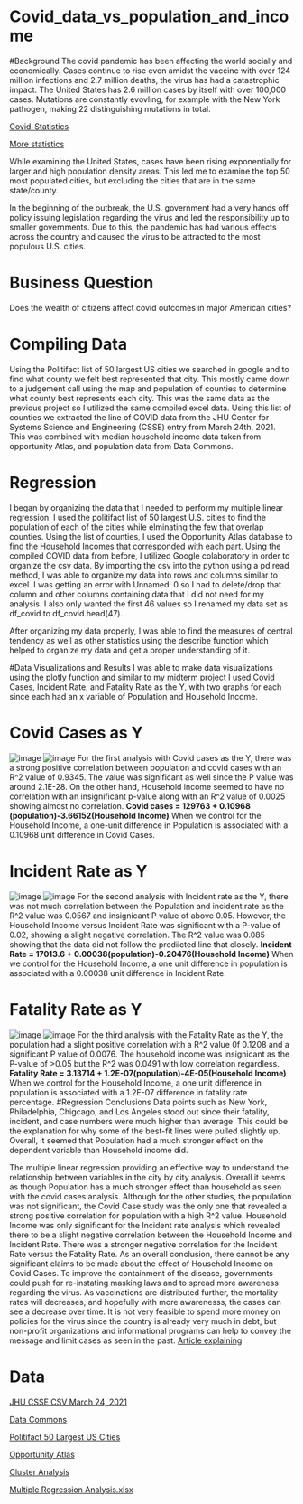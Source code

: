 # Covid_data_vs_population_and_income
#Background
The covid pandemic has been affecting the world socially and economically. Cases continue to rise even amidst the vaccine with over 124 million infections and 2.7 million deaths, the virus has had a catastrophic impact. The United States has 2.6 million cases by itself with over 100,000 cases. Mutations are constantly evovling, for example with the New York pathogen, making 22 distinguishing mutations in total.

[Covid-Statistics](https://www.medicalnewstoday.com/articles/live-updates-coronavirus-covid-19#1)

[More statistics](https://www.nature.com/articles/d41586-020-00502-w)

While examining the United States,  cases have been rising exponentially for larger and high population density areas. This led me to examine the top 50 most populated cities, but excluding the cities that are in the same state/county. 

In the beginning of the outbreak, the U.S. government had a very hands off policy issuing legislation regarding the virus and led the responsibility up to smaller governments. Due to this, the pandemic has had various effects across the country and caused the virus to be attracted to the most populous U.S. cities.

# Business Question
Does the wealth of citizens affect covid outcomes in major American cities?
# Compiling Data
Using the Politifact list of 50 largest US cities we searched in google and to find what county we felt best represented that city. This mostly came down to a judgement call using the map and population of counties to determine what county best represents each city. This was the same data as the previous project so I utilized the same compiled excel data.
Using this list of counties we extracted the line of COVID data from the JHU Center for Systems Science and Engineering (CSSE) entry from March 24th, 2021. This was combined with median household income data taken from opportunity Atlas, and population data from Data Commons.
# Regression
I began by organizing the data that I needed to perform my multiple linear regression. I used the politifact list of 50 largest U.S. cities to find the population of each of the cities while elminating the few that overlap counties. Using the list of counties, I used the Opportunity Atlas database to find the Household Incomes that corresponded with each part. Using the compiled COVID data from before, I utilized Google colaboratory in order to organize the csv data. By importing the csv into the python using a pd.read method, I was able to organize my data into rows and columns similar to excel. I was getting an error with Unnamed: 0 so I had to delete/drop that column and other columns containing data that I did not need for my analysis. I also only wanted the first 46 values so I renamed my data set as df_covid to df_covid.head(47).

After organizing my data properly, I was able to find the measures of central tendency as well as other statistics using the describe function which helped to organize my data and get a proper understanding of it.

#Data Visualizations and Results
I was able to make data visualizations using the plotly function and similar to my midterm project I used Covid Cases, Incident Rate, and Fatality Rate as the Y, with two graphs for each since each had an x variable of Population and Household Income. 

# Covid Cases as Y
![image](https://user-images.githubusercontent.com/78445017/114911429-fd278380-9dec-11eb-8941-1964550a0c5e.png)
![image](https://user-images.githubusercontent.com/78445017/114911460-07e21880-9ded-11eb-9811-4a39ebd5e8bd.png)
For the first analysis with Covid cases as the Y, there was a strong positive correlation between population and covid cases with an R^2 value of 0.9345. The value was significant as well since the P value was around 2.1E-28. On the other hand, Household income seemed to have no correlation with an insignificant p-value along with an R^2 value of 0.0025 showing almost no correlation. 
**Covid cases = 129763 + 0.10968 (population)-3.66152(Household Income)** 
When we control for the Household Income, a one-unit difference in Population is associated with a 0.10968 unit difference in Covid Cases.
# Incident Rate as Y
![image](https://user-images.githubusercontent.com/78445017/114911506-16303480-9ded-11eb-8ea9-c6b8f5d1d369.png)
![image](https://user-images.githubusercontent.com/78445017/114911532-1c261580-9ded-11eb-93d5-0d33031d75c8.png)
For the second analysis with Incident rate as the Y, there was not much correlation between the Population and incident rate as the R^2 value was 0.0567 and insignicant P value of above 0.05. However, the Household Income versus Incident Rate was significant with a P-value of 0.02, showing a slight negative correlation. The R^2 value was 0.085 showing that the data did not follow the prediicted line that closely. 
**Incident Rate = 17013.6 + 0.00038(population)-0.20476(Household Income)**
When we control for the Household Income, a one unit difference in population is associated with a 0.00038 unit difference in Incident Rate. 

# Fatality Rate as Y
![image](https://user-images.githubusercontent.com/78445017/114911590-2a743180-9ded-11eb-98ce-267bb4287ce7.png)
![image](https://user-images.githubusercontent.com/78445017/114911619-3233d600-9ded-11eb-89bd-baee61a6faec.png)
For the third analysis with the Fatality Rate as the Y, the population had a slight positive correlation with a R^2 value 0f 0.1208 and a significant P value of 0.0076. The household income was insignicant as the P-value of >0.05 but the R^2 was 0.0491 with low correlation regardless.
**Fatality Rate = 3.13714 + 1.2E-07(population)-4E-05(Household Income)**
When we control for the Household Income, a one unit difference in population is associated with a 1.2E-07 difference in fatality rate percentage.
#Regression Conclusions 
Data points such as New York, Philadelphia, Chigcago, and Los Angeles stood out since their fatality, incident, and case numbers were much higher than average. This could be the explanation for why some of the best-fit lines were pulled slightly up. Overall, it seemed that Population had a much stronger effect on the dependent variable than Household income did. 

The multiple linear regression providing an effective way to understand the relationship between variables in the city by city analysis. Overall it seems as though Population has a much stronger effect than household as seen with the covid cases analysis. Although for the other studies, the population was not significant, the Covid Case study was the only one that revealed a strong positive correlation for population with a high R^2 value. Household Income was only significant for the Incident rate analysis which revealed there to be a slight negative correlation between the Household Income and Incident Rate. There was a stronger negative correlation for the Incident Rate versus the Fatality Rate. As an overall conclusion, there cannot be any significant claims to be made about the effect of Household Income on Covid Cases. To improve the containment of the disease, governments could push for re-instating masking laws and to spread more awareness regarding the virus. As vaccinations are distributed further, the mortality rates will decreases, and hopefully with more awarenesss, the cases can see a decrease over time. It is not very feasible to spend more money on policies for the virus since the country is already very much in debt, but non-profit organizations and informational programs can help to convey the message and limit cases as seen in the past. [Article explaining](https://www.brookings.edu/blog/up-front/2020/03/25/where-is-the-u-s-government-getting-all-the-money-its-spending-in-the-coronavirus-crisis/)

# Data 
[JHU CSSE CSV March 24, 2021](https://github.com/CSSEGISandData/COVID-19/blob/master/csse_covid_19_data/csse_covid_19_daily_reports_us/03-24-2021.csv)

[Data Commons](https://datacommons.org/place/geoId/06037)

[Politifact 50 Largest US Cities](https://www.politifact.com/largestcities/)

[Opportunity Atlas](https://www.opportunityatlas.org/)

[Cluster Analysis](https://github.com/cmclane1/Covid-in-Americas-Largest-Cities/blob/main/Covid_Cities_Cluster.xlsx)

[Multiple Regression Analysis.xlsx](https://github.com/cmclane1/Covid-in-Americas-Largest-Cities/files/6218152/Multiple.Regression.Analysis.xlsx)



